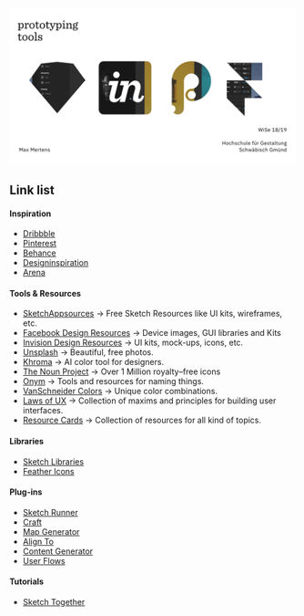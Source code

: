 ![](hero.png)
## Link list


#### Inspiration
- [Dribbble](https://dribbble.com/)  
- [Pinterest](https://www.pinterest.com/)  
- [Behance](https://www.behance.net/)    
- [Designinspiration](https://www.designspiration.net/)  
- [Arena](https://www.are.na/)



#### Tools & Resources
- [SketchAppsources](https://www.sketchappsources.com/) → Free Sketch Resources like UI kits, wireframes, etc.
- [Facebook Design Resources](https://facebook.design/toolsandresources/)  → Device images, GUI libraries and Kits  
- [Invision Design Resources](https://www.invisionapp.com/inside-design/design-resources/) → UI kits, mock-ups, icons, etc.
- [Unsplash](https://unsplash.com/)  → Beautiful, free photos.
- [Khroma](http://khroma.co/)  → AI color tool for designers.
- [The Noun Project](https://thenounproject.com/)  → Over 1 Million royalty–free icons
- [Onym](https://onym.co/) → Tools and resources for naming things.
- [VanSchneider Colors](https://www.vanschneider.com/colors) → Unique color combinations.
- [Laws of UX](https://lawsofux.com/) → Collection of maxims and principles for building user interfaces.
- [Resource Cards](https://resourcecards.com/) → Collection of resources for all kind of topics.


#### Libraries
- [Sketch Libraries](https://sketchapp.com/libraries/)
- [Feather Icons](https://github.com/feathericons/sketch-feather)


#### Plug-ins
- [Sketch Runner](https://sketchrunner.com/)  
- [Craft](https://www.invisionapp.com/craft)  
- [Map Generator](https://github.com/eddiesigner/sketch-map-generator)
- [Align To](https://github.com/LucienLee/AlignTo)
- [Content Generator](https://github.com/timuric/Content-generator-sketch-plugin)
- [User Flows](https://abynim.github.io/UserFlows/)

#### Tutorials
- [Sketch Together](https://www.youtube.com/watch?v=cEplnCnZuDM&list=PLWlUJU11tp4fEXI8deWhBQAHDv9R23WHB)

